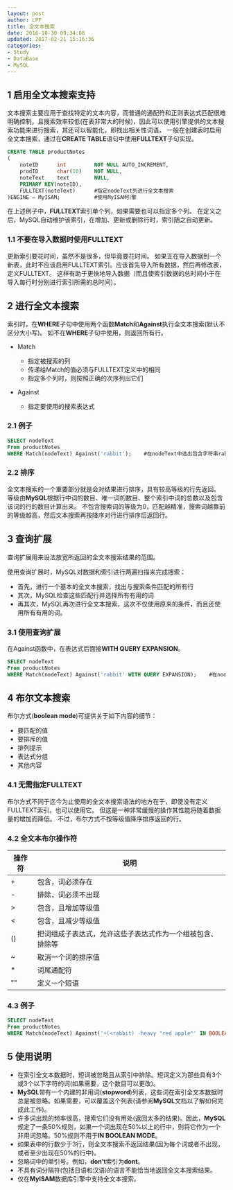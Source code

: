 ```yaml
---
layout: post
author: LPF
title: 全文本搜索
date: 2016-10-30 09:34:08
updated: 2017-02-21 15:16:36
categories:
- Study
- DataBase
- MySQL
---
```


## 1 启用全文本搜索支持

文本搜索主要应用于查找特定的文本内容，而普通的通配符和正则表达式匹配很难明确控制，且搜索效率较低(在表非常大的时候)，因此可以使用引擎提供的文本搜索功能来进行搜索，其还可以智能化，即找出相关性词语。
一般在创建表时启用全文本搜索，通过在**CREATE TABLE**语句中使用**FULLTEXT**子句实现。

```SQL
CREATE TABLE productNotes
(
    noteID      int         NOT NULL AUTO_INCREMENT,
    prodID      char(10)    NOT NULL,
    noteText    text        NULL,
    PRIMARY KEY(noteID),
    FULLTEXT(noteText)      #指定nodeText列进行全文本搜索
)ENGINE = MyISAM;           #使用MyISAM引擎
```

在上述例子中，**FULLTEXT**索引单个列，如果需要也可以指定多个列。
在定义之后，MySQL自动维护该索引，在增加、更新或删除行时，索引随之自动更新。

### 1.1 不要在导入数据时使用FULLTEXT

更新索引要花时间，虽然不是很多，但毕竟要花时间。
如果正在导入数据到一个新表，此时不应该启用FULLTEXT索引。应该首先导入所有数据，然后再修改表，定义FULLTEXT。
这样有助于更快地导入数据（而且使索引数据的总时间小于在导入每行时分别进行索引所需的总时间）。 

## 2 进行全文本搜索

索引时，在**WHERE**子句中使用两个函数**Match**和**Against**执行全文本搜索(默认不区分大小写)。
如不在**WHERE**子句中使用，则返回所有行。

- Match
    + 指定被搜索的列
    + 传递给Match的值必须与FULLTEXT定义中的相同
    + 指定多个列时，则按照正确的次序列出它们

- Against
    + 指定要使用的搜索表达式

### 2.1 例子

```SQL
SELECT nodeText
From productNotes
WHERE Match(nodeText) Against('rabbit');    #在nodeText中选出包含字符串rabbit的行
```

### 2.2 排序

全文本搜索的一个重要部分就是会对结果进行排序，具有较高等级的行先返回。
等级由**MySQL**根据行中词的数目、唯一词的数目、整个索引中词的总数以及包含该词的行的数目计算出来。
不包含搜索词的等级为0，匹配越精准，搜索词越靠前的等级越高，然后文本搜索再按降序对行进行排序后返回行。

## 3 查询扩展

查询扩展用来设法放宽所返回的全文本搜索结果的范围。

使用查询扩展时，MySQL对数据和索引进行两遍扫描来完成搜索：

- 首先，进行一个基本的全文本搜索，找出与搜索条件匹配的所有行
- 其次，MySQL检查这些匹配行并选择所有有用的词
- 再其次，MySQL再次进行全文本搜索，这次不仅使用原来的条件，而且还使用所有有用的词。

### 3.1 使用查询扩展

在Against函数中，在表达式后面接**WITH QUERY EXPANSION**。

```SQL
SELECT nodeText
From productNotes
WHERE Match(nodeText) Against('rabbit' WITH QUERY EXPANSION);    #在nodeText中选出与字符串rabbit有相关内容的行
```

## 4 布尔文本搜索

布尔方式(**boolean mode**)可提供关于如下内容的细节：

- 要匹配的值
- 要排斥的值
- 排列提示
- 表达式分组
- 其他内容

### 4.1 无需指定FULLTEXT

布尔方式不同于迄今为止使用的全文本搜索语法的地方在于，即使没有定义FULLTEXT索引，也可以使用它。
但这是一种非常缓慢的操作其性能将随着数据量的增加而降低。
不过，布尔方式不按等级值降序排序返回的行。

### 4.2 全文本布尔操作符

| 操作符 |                            说明                            |
|--------|------------------------------------------------------------|
| +      | 包含，词必须存在                                           |
| -      | 排除，词必须不出现                                         |
| >      | 包含，且增加等级值                                         |
| <      | 包含，且减少等级值                                         |
| ()     | 把词组成子表达式，允许这些子表达式作为一个组被包含、排除等 |
| ~      | 取消一个词的排序值                                         |
| *      | 词尾通配符                                                 |
| ""     | 定义一个短语                                               |

### 4.3 例子

```SQL
SELECT nodeText
From productNotes
WHERE Match(nodeText) Against('+(<rabbit) -heavy "red apple"' IN BOOLEAN MODE);    #使用布尔方式在nodeText中选出包含字符串rabbit(并降低其等级),red apple而不包含heavy的行
```

## 5 使用说明

- 在索引全文本数据时，短词被忽略且从索引中排除。短词定义为那些具有3个或3个以下字符的词(如果需要，这个数目可以更改)。
- **MySQL**带有一个内建的非用词(**stopword**)列表，这些词在索引全文本数据时总是被忽略。如果需要，可以覆盖这个列表(请参阅**MySQL**文档以了解如何完成此工作)。 
- 许多词出现的频率很高，搜索它们没有用处(返回太多的结果)。因此，**MySQL**规定了一条50%规则，如果一个词出现在50%以上的行中，则将它作为一个非用词忽略。50%规则不用于**IN BOOLEAN MODE**。 
- 如果表中的行数少于3行，则全文本搜索不返回结果(因为每个词或者不出现，或者至少出现在50%的行中)。 
- 忽略词中的单引号。例如，**don't**索引为**dont**。
- 不具有词分隔符(包括日语和汉语)的语言不能恰当地返回全文本搜索结果。
- 仅在**MyISAM**数据库引擎中支持全文本搜索。

